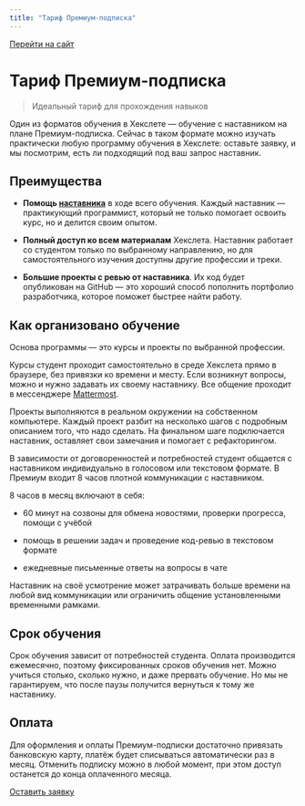 ```yaml
---
title: "Тариф Премиум-подписка"
---
```


[Перейти на сайт](https://ru.hexlet.io)

# Тариф Премиум-подписка

> Идеальный тариф для прохождения навыков

Один из форматов обучения в Хекслете — обучение с наставником на плане Премиум-подписка. Сейчас в таком формате можно изучать практически любую программу обучения в Хекслете: оставьте заявку, и мы посмотрим, есть ли подходящий под ваш запрос наставник.

## Преимущества

- **Помощь [наставника](https://hexlet.github.io/learning-process/nastavnik)** в ходе всего обучения. Каждый наставник — практикующий программист, который не только помогает освоить курс, но и делится своим опытом.

- **Полный доступ ко всем материалам** Хекслета. Наставник работает со студентом только по выбранному направлению, но для самостоятельного изучения доступны другие профессии и треки.

- **Большие проекты с ревью от наставника**. Их код будет опубликован на GitHub — это хороший способ пополнить портфолио разработчика, которое поможет быстрее найти работу.

## Как организовано обучение

Основа программы — это курсы и проекты по выбранной профессии.

Курсы студент проходит самостоятельно в среде Хекслета прямо в браузере, без привязки ко времени и месту. Если возникнут вопросы, можно и нужно задавать их своему наставнику. Все общение проходит в мессенджере [Mattermost](https://ru.hexlet.io).

Проекты выполняются в реальном окружении на собственном компьютере. Каждый проект разбит на несколько шагов с подробным описанием того, что надо сделать. На финальном шаге подключается наставник, оставляет свои замечания и помогает с рефакторингом.

В зависимости от договоренностей и потребностей студент общается с наставником индивидуально в голосовом или текстовом формате. В Премиум входит 8 часов плотной коммуникации с наставником.

8 часов в месяц включают в себя:

- 60 минут на созвоны для обмена новостями, проверки прогресса, помощи с учёбой

- помощь в решении задач и проведение код-ревью в текстовом формате

- ежедневные письменные ответы на вопросы в чате

Наставник на своё усмотрение может затрачивать больше времени на любой вид коммуникации или ограничить общение установленными временными рамками.

## Срок обучения

Срок обучения зависит от потребностей студента. Оплата производится ежемесячно, поэтому фиксированных сроков обучения нет. Можно учиться столько, сколько нужно, и даже прервать обучение. Но мы не гарантируем, что после паузы получится вернуться к тому же наставнику.

## Оплата

Для оформления и оплаты Премиум-подписки достаточно привязать банковскую карту, платёж будет списываться автоматически раз в месяц. Отменить подписку можно в любой момент, при этом доступ останется до конца оплаченного месяца.

[Оставить заявку](https://premium.hexlet.io/)
